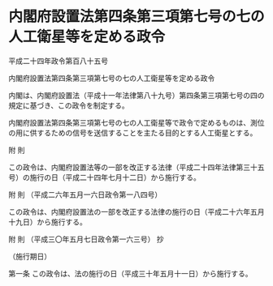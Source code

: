 # 内閣府設置法第四条第三項第七号の七の人工衛星等を定める政令

平成二十四年政令第百八十五号

内閣府設置法第四条第三項第七号の七の人工衛星等を定める政令

内閣は、内閣府設置法（平成十一年法律第八十九号）第四条第三項第七号の四の規定に基づき、この政令を制定する。

内閣府設置法第四条第三項第七号の七の人工衛星等で政令で定めるものは、測位の用に供するための信号を送信することを主たる目的とする人工衛星とする。

附 則

この政令は、内閣府設置法等の一部を改正する法律（平成二十四年法律第三十五号）の施行の日（平成二十四年七月十二日）から施行する。

附 則 （平成二六年五月一六日政令第一八四号）

この政令は、内閣府設置法の一部を改正する法律の施行の日（平成二十六年五月十九日）から施行する。

附 則 （平成三〇年五月七日政令第一六三号） 抄

（施行期日）

第一条 この政令は、法の施行の日（平成三十年五月十一日）から施行する。
